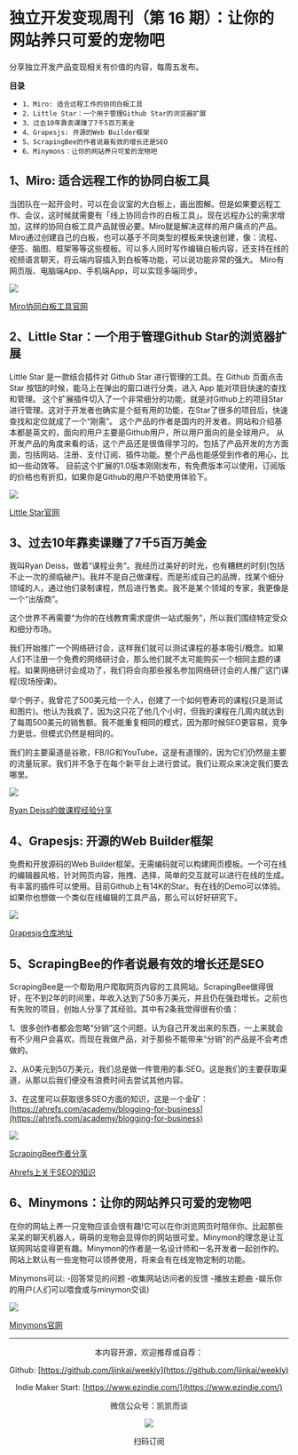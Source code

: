 # 独立开发变现周刊（第 16 期）：让你的网站养只可爱的宠物吧

分享独立开发产品变现相关有价值的内容，每周五发布。

**目录**
- `1、Miro: 适合远程工作的协同白板工具`
- `2、Little Star：一个用于管理Github Star的浏览器扩展`
- `3、过去10年靠卖课赚了7千5百万美金`
- `4、Grapesjs: 开源的Web Builder框架`
- `5、ScrapingBee的作者说最有效的增长还是SEO`
- `6、Minymons：让你的网站养只可爱的宠物吧`


## 1、Miro: 适合远程工作的协同白板工具

当团队在一起开会时，可以在会议室的大白板上，画出图解。但是如果要远程工作、会议，这时候就需要有「线上协同合作的白板工具」。现在远程办公的需求增加，这样的协同白板工具产品就很必要。Miro就是解决这样的用户痛点的产品。
Miro通过创建自己的白板，也可以基于不同类型的模板来快速创建，像：流程、便签、脑图、框架等等这些模板。可以多人同时写作编辑白板内容，还支持在线的视频语言聊天，将云端内容插入到白板等功能，可以说功能非常的强大。
Miro有网页版、电脑端App、手机端App，可以实现多端同步。

![](http://qiniu.gafata.com/2021-08-19-Untitled.png?imageView2/2/w/600)

[Miro协同白板工具官网](https://miro.com/)

## 2、Little Star：一个用于管理Github Star的浏览器扩展

Little Star 是一款结合插件对 Github Star 进行管理的工具。在 Github 页面点击 Star 按钮的时候，能马上在弹出的窗口进行分类，进入 App 能对项目快速的查找和管理。
这个扩展插件切入了一个非常细分的功能，就是对Github上的项目Star进行管理。这对于开发者也确实是个挺有用的功能，在Star了很多的项目后，快速查找和定位就成了一个“刚需”。
这个产品的作者是国内的开发者。网站和介绍基本都是英文的，面向的用户主要是Github用户，所以用户面向的是全球用户。
从开发产品的角度来看的话，这个产品还是很值得学习的。包括了产品开发的方方面面，包括网站、注册、支付订阅、插件功能。整个产品也能感受到作者的用心，比如一些动效等。
目前这个扩展的1.0版本刚刚发布，有免费版本可以使用，订阅版的价格也有折扣，如果你是Github的用户不妨使用体验下。

![](http://qiniu.gafata.com/2021-08-19-Untitled%201.png?imageView2/2/w/600)

[Little Star官网](https://www.littlestarcloud.com/)

## 3、过去10年靠卖课赚了7千5百万美金

我叫Ryan Deiss，做着“课程业务”。我经历过美好的时光，也有糟糕的时刻(包括不止一次的濒临破产)。我并不是自己做课程，而是形成自己的品牌，找某个细分领域的人，通过他们录制课程，然后进行售卖。我不是某个领域的专家，我更像是一个“出版商”。

这个世界不再需要“为你的在线教育需求提供一站式服务”，所以我们围绕特定受众和细分市场。

我们开始推广一个网络研讨会，这样我们就可以测试课程的基本吸引/概念。如果人们不注册一个免费的网络研讨会，那么他们就不太可能购买一个相同主题的课程。如果网络研讨会成功了，我们将会向那些报名参加网络研讨会的人推广这门课程(现场授课)。

举个例子，我曾花了500美元给一个人，创建了一个如何卷寿司的课程(只是测试和图片)。他认为我疯了，因为这只花了他几个小时，但我的课程在几周内就达到了每周500美元的销售额。我不能重复相同的模式，因为那时候SEO更容易，竞争力更低，但模式仍然是相同的。

我们的主要渠道是谷歌，FB/IG和YouTube，这是有道理的，因为它们仍然是主要的流量玩家。我们并不急于在每个新平台上进行尝试。我们让观众来决定我们要去哪里。

![](http://qiniu.gafata.com/2021-08-19-Untitled%202.png?imageView2/2/w/600)

[Ryan Deiss的做课程经验分享](https://www.indiehackers.com/post/ive-made-75m-selling-online-courses-over-the-last-10-years-ama-8686aa9cf3)

## 4、Grapesjs: 开源的Web Builder框架

免费和开放源码的Web Builder框架。无需编码就可以构建网页模板。一个可在线的编辑器风格，针对网页内容，拖拽、选择，简单的交互就可以进行在线的生成。有丰富的插件可以使用。目前Github上有14K的Star。有在线的Demo可以体验。如果你也想做一个类似在线编辑的工具产品，那么可以好好研究下。

![](http://qiniu.gafata.com/2021-08-19-Untitled%203.png?imageView2/2/w/600)

[Grapesjs仓库地址](https://github.com/artf/grapesjs)

## 5、ScrapingBee的作者说最有效的增长还是SEO

ScrapingBee是一个帮助用户爬取网页内容的工具网站。ScrapingBee做得很好，在不到2年的时间里，年收入达到了50多万美元，并且仍在强劲增长。之前也有失败的项目，创始人分享了其经验。其中有2条我觉得很有价值：

1、很多创作者都会忽略“分销”这个问题，认为自己开发出来的东西，一上来就会有不少用户会喜欢。而现在我做产品，对于那些不能带来“分销”的产品是不会考虑做的。

2、从0美元到50万美元，我们总是做一件管用的事:SEO。这是我们的主要获取渠道，从那以后我们便没有浪费时间去尝试其他内容。

3、在这里可以获取很多SEO方面的知识，这是一个金矿：[https://ahrefs.com/academy/blogging-for-business](https://ahrefs.com/academy/blogging-for-business)

![](http://qiniu.gafata.com/2021-08-19-Untitled%204.png?imageView2/2/w/600)

[ScrapingBee作者分享](https://www.indiehackers.com/post/we-bootstrapped-our-saas-to-500k-arr-in-less-than-2-years-after-failing-two-times-ama-5ea4918f09)

[Ahrefs上关于SEO的知识](https://ahrefs.com/academy/blogging-for-business)

## 6、Minymons：让你的网站养只可爱的宠物吧

在你的网站上养一只宠物应该会很有趣!它可以在你浏览网页时陪伴你。比起那些呆呆的聊天机器人，萌萌的宠物会显得你的网站很可爱。Minymon的理念是让互联网网站变得更有趣。Minymon的作者是一名设计师和一名开发者一起创作的。网站上默认有一些宠物可以领养使用，将来会有在线宠物定制的功能。

Minymons可以:
-回答常见的问题
-收集网站访问者的反馈
-播放主题曲
-娱乐你的用户(人们可以喂食或与minymon交谈)

![](http://qiniu.gafata.com/2021-08-19-Untitled%205.png?imageView2/2/w/600)

[Minymons官网](https://www.minymon.com/)

---
<center>
本内容开源，欢迎推荐或自荐：

Github: [https://github.com/ljinkai/weekly](https://github.com/ljinkai/weekly)


Indie Maker Start: [https://www.ezindie.com/](https://www.ezindie.com/)

微信公众号：凯凯而谈


![](http://qiniu.gafata.com/2019-03-17-web-bear.jpg?imageView2/2/w/200)

扫码订阅
</center>